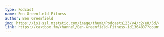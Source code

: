 ```yaml
---
type: Podcast
name: Ben Greenfield Fitness
author: Ben Greenfield
img: https://is1-ssl.mzstatic.com/image/thumb/Podcasts123/v4/c2/e0/5d/c2e05d53-5fe2-6458-3971-aceb655ff899/mza_6788649077697036072.png/400x400bb.jpg
link: https://castbox.fm/channel/Ben-Greenfield-Fitness-id1364807?country=us
---
```

